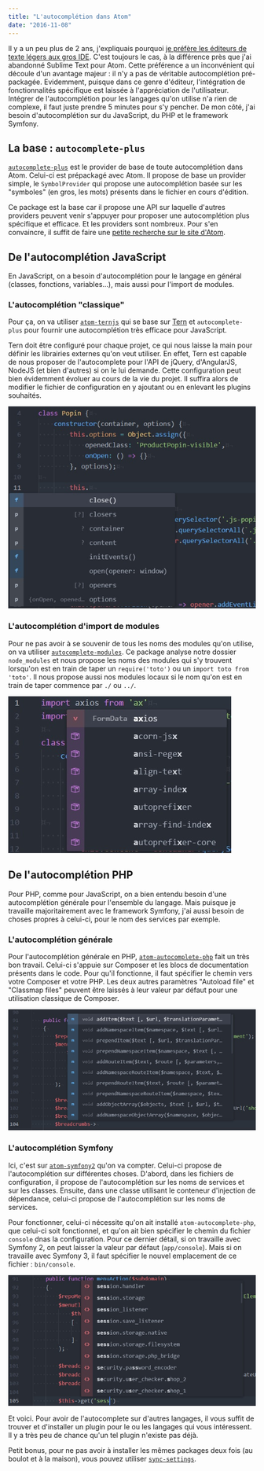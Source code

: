 ```yaml
---
title: "L'autocomplétion dans Atom"
date: "2016-11-08"
---
```


Il y a un peu plus de 2 ans, j'expliquais pourquoi [je préfère les éditeurs de
texte légers aux gros IDE](/articles/sublime-text-ide-a-la-carte/).  C'est
toujours le cas, à la différence près que j'ai abandonné Sublime Text pour
Atom. Cette préférence a un inconvénient qui découle d'un avantage majeur : il
n'y a pas de véritable autocomplétion pré-packagée. Evidemment, puisque dans ce
genre d'éditeur, l'intégration de fonctionnalités spécifique est laissée à
l'appréciation de l'utilisateur. Intégrer de l'autocomplétion pour les langages
qu'on utilise n'a rien de complexe, il faut juste prendre 5 minutes pour s'y
pencher. De mon côté, j'ai besoin d'autocomplétion sur du JavaScript, du PHP et
le framework Symfony.

## La base : `autocomplete-plus`

[`autocomplete-plus`](https://atom.io/packages/autocomplete-plus) est le
provider de base de toute autocomplétion dans Atom. Celui-ci est prépackagé
avec Atom. Il propose de base un provider simple, le `SymbolProvider` qui
propose une autocomplétion basée sur les "symboles" (en gros, les mots)
présents dans le fichier en cours d'édition.

Ce package est la base car il propose une API sur laquelle d'autres providers
peuvent venir s'appuyer pour proposer une autocomplétion plus spécifique et
efficace. Et les providers sont nombreux. Pour s'en convaincre, il suffit de
faire une [petite recherche sur le site
d'Atom](https://atom.io/packages/search?utf8=%E2%9C%93&q=autocomplete).

## De l'autocomplétion JavaScript

En JavaScript, on a besoin d'autocomplétion pour le langage en général
(classes, fonctions, variables...), mais aussi pour l'import de modules.

### L'autocomplétion "classique"

Pour ça, on va utiliser [`atom-ternjs`](https://atom.io/packages/atom-ternjs)
qui se base sur [Tern](https://github.com/ternjs/tern) et `autocomplete-plus`
pour fournir une autocomplétion très efficace pour JavaScript.

Tern doit être configuré pour chaque projet, ce qui nous laisse la main pour
définir les librairies externes qu'on veut utiliser. En effet, Tern est capable
de nous proposer de l'autocomplete pour l'API de jQuery, d'AngularJS, NodeJS
(et bien d'autres) si on le lui demande. Cette configuration peut bien
évidemment évoluer au cours de la vie du projet. Il suffira alors de modifier
le fichier de configuration en y ajoutant ou en enlevant les plugins souhaités.

![Autocomplétion dans une classe JavaScript](images/atom-ternjs-example.jpg)

### L'autocomplétion d'import de modules

Pour ne pas avoir à se souvenir de tous les noms des modules qu'on utilise, on
va utiliser
[`autocomplete-modules`](https://atom.io/packages/autocomplete-modules). Ce
package analyse notre dossier `node_modules` et nous propose les noms des
modules qui s'y trouvent lorsqu'on est en train de taper un `require('toto')`
ou un `import toto from 'toto'`. Il nous propose aussi nos modules locaux si le
nom qu'on est en train de taper commence par `./` ou `../`.

![Autocomplétion d'import de modules](images/autocomplete-modules-example.jpg)

## De l'autocomplétion PHP

Pour PHP, comme pour JavaScript, on a bien entendu besoin d'une autocomplétion
générale pour l'ensemble du langage. Mais puisque je travaille majoritairement
avec le framework Symfony, j'ai aussi besoin de choses propres à celui-ci, pour
le nom des services par exemple.

### L'autocomplétion générale

Pour l'autocomplétion générale en PHP,
[`atom-autocomplete-php`](https://atom.io/packages/atom-autocomplete-php) fait
un très bon travail. Celui-ci s'appuie sur Composer et les blocs de
documentation présents dans le code. Pour qu'il fonctionne, il faut spécifier
le chemin vers votre Composer et votre PHP. Les deux autres paramètres
"Autoload file" et "Classmap files" peuvent être laissés à leur valeur par
défaut pour une utilisation classique de Composer.

![Autocomplétion PHP](images/atom-autocomplete-php-example.jpg)

### L'autocomplétion Symfony

Ici, c'est sur [`atom-symfony2`](https://atom.io/packages/atom-symfony2) qu'on
va compter. Celui-ci propose de l'autocomplétion sur différentes choses.
D'abord, dans les fichiers de configuration, il propose de l'autocomplétion sur
les noms de services et sur les classes. Ensuite, dans une classe utilisant le
conteneur d'injection de dépendance, celui-ci propose de l'autocomplétion sur
les noms de services.

Pour fonctionner, celui-ci nécessite qu'on ait installé
`atom-autocomplete-php`, que celui-ci soit fonctionnel, et qu'on ait bien
spécifier le chemin du fichier `console` dnas la configuration. Pour ce dernier
détail, si on travaille avec Symfony 2, on peut laisser la valeur par défaut
(`app/console`). Mais si on travaille avec Symfony 3, il faut spécifier le
nouvel emplacement de ce fichier : `bin/console`.

![Autocomplétion de services dans un contrôleur Symfony](images/atom-symfony2-example.jpg)

Et voici. Pour avoir de l'autocomplete sur d'autres langages, il vous suffit de
trouver et d'installer un plugin pour le ou les langages qui vous intéressent.
Il y a très peu de chance qu'un tel plugin n'existe pas déjà.

Petit bonus, pour ne pas avoir à installer les mêmes packages deux fois (au
boulot et à la maison), vous pouvez utiliser
[`sync-settings`](https://atom.io/packages/sync-settings).
